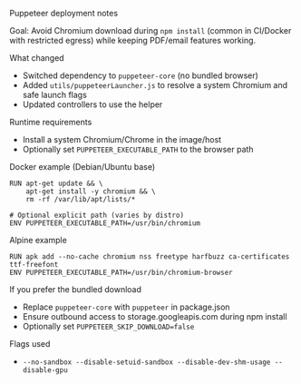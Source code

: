 Puppeteer deployment notes

Goal: Avoid Chromium download during `npm install` (common in CI/Docker with restricted egress) while keeping PDF/email features working.

What changed
- Switched dependency to `puppeteer-core` (no bundled browser)
- Added `utils/puppeteerLauncher.js` to resolve a system Chromium and safe launch flags
- Updated controllers to use the helper

Runtime requirements
- Install a system Chromium/Chrome in the image/host
- Optionally set `PUPPETEER_EXECUTABLE_PATH` to the browser path

Docker example (Debian/Ubuntu base)
```
RUN apt-get update && \
    apt-get install -y chromium && \
    rm -rf /var/lib/apt/lists/*

# Optional explicit path (varies by distro)
ENV PUPPETEER_EXECUTABLE_PATH=/usr/bin/chromium
```

Alpine example
```
RUN apk add --no-cache chromium nss freetype harfbuzz ca-certificates ttf-freefont
ENV PUPPETEER_EXECUTABLE_PATH=/usr/bin/chromium-browser
```

If you prefer the bundled download
- Replace `puppeteer-core` with `puppeteer` in package.json
- Ensure outbound access to storage.googleapis.com during npm install
- Optionally set `PUPPETEER_SKIP_DOWNLOAD=false`

Flags used
- `--no-sandbox --disable-setuid-sandbox --disable-dev-shm-usage --disable-gpu`
